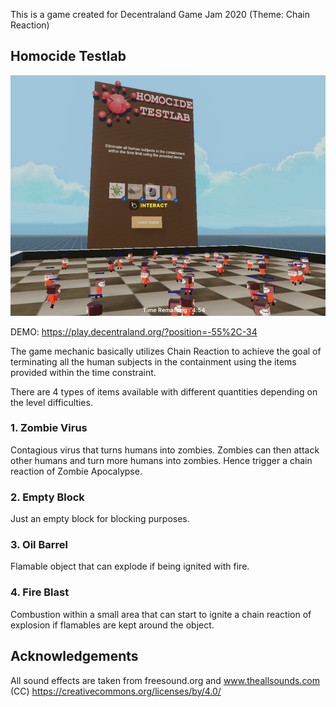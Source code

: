 This is a game created for Decentraland Game Jam 2020 (Theme: Chain Reaction)

## Homocide Testlab

![screenshot](https://github.com/tensaix2j/decentraland_cr/blob/master/screenshot/homocide_testlab_ss.png?raw=true)

DEMO:
https://play.decentraland.org/?position=-55%2C-34


The game mechanic basically utilizes Chain Reaction to achieve the goal of terminating all the human subjects in the containment using the items provided within the time constraint. 


There are 4 types of items available with different quantities depending on the level difficulties. 

### 1. Zombie Virus
Contagious virus that turns humans into zombies. Zombies can then attack other humans and turn more humans into zombies. Hence trigger a chain reaction of Zombie Apocalypse.

### 2. Empty Block
Just an empty block for blocking purposes.

### 3. Oil Barrel
Flamable object that can explode if being ignited with fire. 

### 4. Fire Blast
Combustion within a small area that can start to ignite a chain reaction of explosion if flamables are kept around the object.



## Acknowledgements
All sound effects are taken from freesound.org and www.theallsounds.com 
(CC) https://creativecommons.org/licenses/by/4.0/

